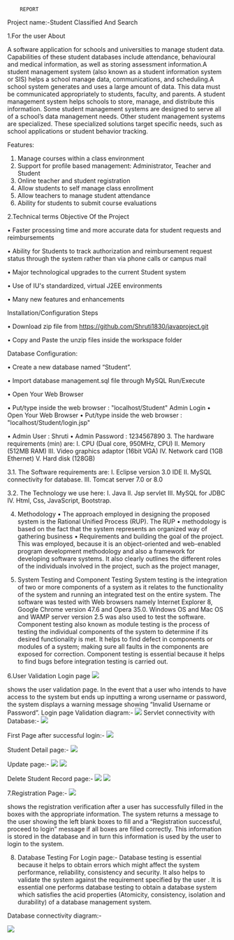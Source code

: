 		REPORT
Project name:-Student Classified And Search





1.For the user
About 
	
A software application for schools and universities to manage student data. Capabilities of these student databases include attendance, behavioural and medical information, as well as storing assessment information.A student management system (also known as a student information system or SIS) helps a school manage data, communications, and scheduling.A school system generates and uses a large amount of data. This data must be communicated appropriately to students, faculty, and parents. A student management system helps schools to store, manage, and distribute this information.
Some student management systems are designed to serve all of a school’s data management needs. Other student management systems are specialized. These specialized solutions target specific needs, such as school applications or student behavior tracking.

Features:
1.	Manage courses within a class environment
2.	Support for profile based management: Administrator, Teacher and Student
3.	Online teacher and student registration
4.	Allow students to self manage class enrollment
5.	Allow teachers to manage student attendance
6.	Ability for students to submit course evaluations





2.Technical terms 
Objective Of the Project

•	Faster processing time and more accurate data for student requests and reimbursements

•	Ability for Students to track authorization and reimbursement request status through the system rather than via phone calls or campus mail

•	Major technological upgrades to the current Student system

•	Use of IU's standardized, virtual J2EE environments

•	Many new features and enhancements

Installation/Configuration Steps

•	Download zip file from https://github.com/Shruti1830/javaproject.git

•	Copy and Paste the unzip files inside the workspace folder

Database Configuration:

•	Create a new database named “Student”.

•	Import database management.sql file through MySQL
Run/Execute 

•	Open Your Web Browser

•	Put/type inside the web browser : "localhost/Student"
Admin Login
•	Open Your Web Browser
•	Put/type inside the web browser : "localhost/Student/login.jsp"


•	Admin User : Shruti
•	Admin Password : 1234567890
3. The hardware requirements (min) are: 
I.	CPU (Dual core, 950MHz, CPU) 
II.	Memory (512MB RAM) 
III.	Video graphics adaptor (16bit VGA) 
IV.	Network card (1GB Ethernet) 
V.	Hard disk (128GB) 

3.1. The Software requirements are:
I.	Eclipse version 3.0 IDE
II.	MySQL connectivity for database.
III.	Tomcat server 7.0 or 8.0


3.2. The Technology we use here:
I.	Java
II.	Jsp servlet
III.	MySQL for JDBC
IV.	Html, Css, JavaScript, Bootstrap.

4. Methodology 
•	The approach employed in designing the proposed system is the Rational Unified Process (RUP). The RUP 
•	methodology is based on the fact that the system represents an organized way of gathering business 
•	Requirements and building the goal of the project. This was employed, because it is an object-oriented and web-enabled program development methodology and also a framework for developing software systems. It also clearly outlines the different roles of the individuals involved in the project, such as the project manager, 





5. System Testing and Component Testing 
System testing is the integration of two or more components of a system as it relates to the functionality of the 
system and running an integrated test on the entire system. The software was tested with Web browsers namely 
Internet Explorer 8, Google Chrome version 47.6 and Opera 35.0. Windows OS and Mac OS and WAMP server 
version 2.5 was also used to test the software. 
Component testing also known as module testing is the process of testing the individual components of the 
system to determine if its desired functionality is met. It helps to find defect in components or modules of a 
system; making sure all faults in the components are exposed for correction. Component testing is essential 
because it helps to find bugs before integration testing is carried out. 

6.User Validation 
Login page
![ ](images/2.png) 

shows the user validation page. In the event that a user who intends to have access to the system but 
ends up inputting a wrong username or password, the system displays a warning message showing “Invalid 
Username or Password”. 
Login page Validation diagram:-
![ ](images/1.0.png)
Servlet connectivity with Database:-
![ ](images/1.png)

First Page after successful login:-
![ ](images/3.png)

Student Detail page:-
![ ](images/6.png)




Update page:-
![ ](images/7.png) 
![ ](images/8.png)


 

Delete Student Record page:-
![ ](images/9.png) 
![ ](images/10.png)
 





7.Registration Page:-
![ ](images/4.png) 

shows the registration verification after a user has successfully filled in the boxes with the appropriate 
information. The system returns a message to the user showing the left blank boxes to fill and a “Registration 
successful, proceed to login” message if all boxes are filled correctly. This information is stored in the database 
and in turn this information is used by the user to login to the system. 

8. Database Testing For Login page:-
Database testing is essential because it helps to obtain errors which might affect the system performance, 
reliability, consistency and security. It also helps to validate the system against the requirement specified by the 
user  . It is essential one performs database testing to obtain a database system which satisfies the acid 
properties (Atomicity, consistency, isolation and durability) of a database management system. 

 
Database connectivity diagram:-
 
![ ](images/11.png)
